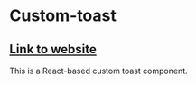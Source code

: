 # Custom-toast
<h2><a href="https://custom-toast-plum.vercel.app/">Link to website</a></h2>
<p>This is a React-based custom toast component.</p>
